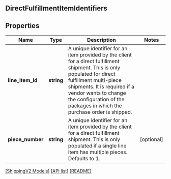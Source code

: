 ## DirectFulfillmentItemIdentifiers

## Properties

Name | Type | Description | Notes
------------ | ------------- | ------------- | -------------
**line_item_id** | **string** | A unique identifier for an item provided by the client for a direct fulfillment shipment. This is only populated for direct fulfillment multi-piece shipments. It is required if a vendor wants to change the configuration of the packages in which the purchase order is shipped. |
**piece_number** | **string** | A unique identifier for an item provided by the client for a direct fulfillment shipment. This is only populated if a single line item has multiple pieces. Defaults to 1. | [optional]

[[ShippingV2 Models]](../) [[API list]](../../Api) [[README]](../../../README.md)
